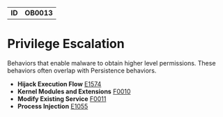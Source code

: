 |||
|---|---|
|**ID**|**OB0013**|


# Privilege Escalation #
Behaviors that enable malware to obtain higher level permissions. These behaviors often overlap with Persistence behaviors.

* **Hijack Execution Flow** [E1574](../defense-evasion/hijack-execution-flow.md)
* **Kernel Modules and Extensions** [F0010](../persistence/kernel-modules-ext.md)
* **Modify Existing Service** [F0011](../persistence/modify-service.md)
* **Process Injection** [E1055](../defense-evasion/process-inject.md)
